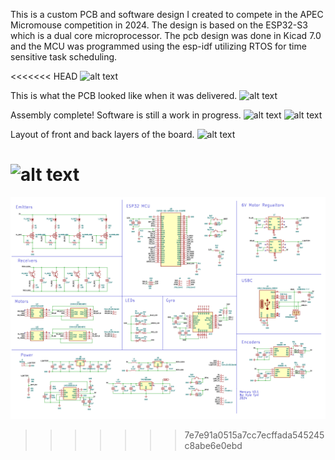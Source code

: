 This is a custom PCB and software design I created to compete in the APEC Micromouse competition in 2024. 
The design is based on the ESP32-S3 which is a dual core microprocessor. 
The pcb design was done in Kicad 7.0 and the MCU was programmed using the esp-idf utilizing RTOS for time sensitive task scheduling.

<<<<<<< HEAD
![alt text](https://github.com/kyletyni/mercury/images/pcb_schematic.png?raw=true)


This is what the PCB looked like when it was delivered.
![alt text](https://github.com/kyletyni/mercury/images/PCB1.jpg?raw=true)

Assembly complete! Software is still a work in progress.
![alt text](https://github.com/kyletyni/mercury/images/mouse1.jpg?raw=true)
![alt text](https://github.com/kyletyni/mercury/images/mouse2.jpg?raw=true)

Layout of front and back layers of the board.
![alt text](https://github.com/kyletyni/mercury/images/pcb_front.png?raw=true)


![alt text](https://github.com/kyletyni/mercury/images/pcb_back.png?raw=true)
=======
![PCB Schematic](https://github.com/kyletyni/mercury/blob/main/images/pcb_schematic.png)
>>>>>>> 7e7e91a0515a7cc7ecffada545245c8abe6e0ebd

